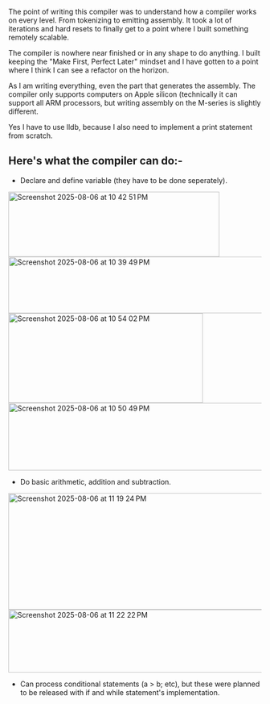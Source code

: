 The point of writing this compiler was to understand how a compiler works on every level. From tokenizing to emitting assembly. It took a lot of iterations and hard resets to finally get to a point where I built something remotely scalable. 

The compiler is nowhere near finished or in any shape to do anything. I built keeping the "Make First, Perfect Later" mindset and I have gotten to a point where I think I can see a refactor on the horizon. 

As I am writing everything, even the part that generates the assembly. The compiler only supports computers on Apple silicon (technically it can support all ARM processors, but writing assembly on the M-series is slightly different.

Yes I have to use lldb, because I also need to implement a print statement from scratch.

Here's what the compiler can do:-
- 


  - Declare and define variable (they have to be done seperately).
<img width="420" height="129" alt="Screenshot 2025-08-06 at 10 42 51 PM" src="https://github.com/user-attachments/assets/e1eb8a82-752e-43d4-ab40-e964befc8554" />
<img width="929" height="112" alt="Screenshot 2025-08-06 at 10 39 49 PM" src="https://github.com/user-attachments/assets/b5758bb2-c9b6-43ea-82f6-092db51cfc83" />
<img width="387" height="178" alt="Screenshot 2025-08-06 at 10 54 02 PM" src="https://github.com/user-attachments/assets/a1c097fc-4c0b-4b34-8396-93dd41d042b8" />
<img width="728" height="134" alt="Screenshot 2025-08-06 at 10 50 49 PM" src="https://github.com/user-attachments/assets/e407384f-118f-4eda-b076-24771b67b8e6" />

  - Do basic arithmetic, addition and subtraction.

<img width="660" height="231" alt="Screenshot 2025-08-06 at 11 19 24 PM" src="https://github.com/user-attachments/assets/1fd3464b-b933-4a92-bc7c-1c703ab1f811" />
<img width="727" height="125" alt="Screenshot 2025-08-06 at 11 22 22 PM" src="https://github.com/user-attachments/assets/885cb3c4-7454-4820-802b-24ecf6cfbf69" />




  - Can process conditional statements (a > b; etc), but these were planned to be released with if and while statement's implementation.
